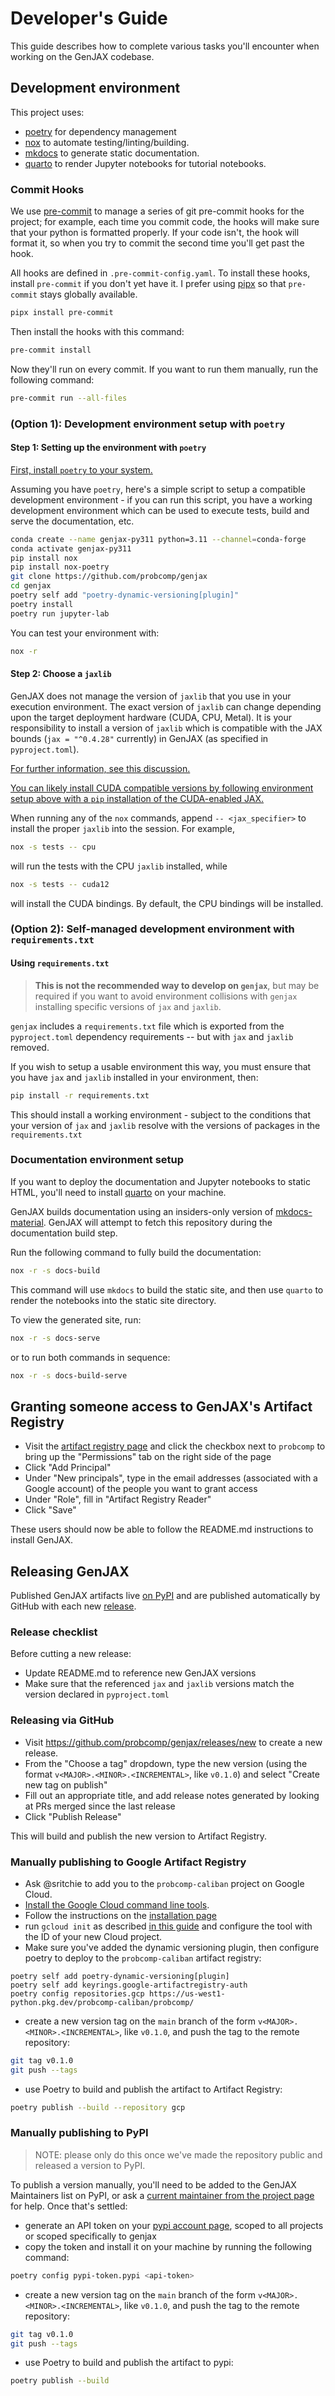 # Developer's Guide

This guide describes how to complete various tasks you'll encounter when working
on the GenJAX codebase.

## Development environment

This project uses:

- [poetry](https://python-poetry.org/) for dependency management
- [nox](https://nox.thea.codes/en/stable/) to automate testing/linting/building.
- [mkdocs](https://www.mkdocs.org/) to generate static documentation.
- [quarto](https://quarto.org/) to render Jupyter notebooks for tutorial notebooks.

### Commit Hooks

We use [pre-commit](https://pre-commit.com/) to manage a series of git
pre-commit hooks for the project; for example, each time you commit code, the
hooks will make sure that your python is formatted properly. If your code isn't,
the hook will format it, so when you try to commit the second time you'll get
past the hook.

All hooks are defined in `.pre-commit-config.yaml`. To install these hooks,
install `pre-commit` if you don't yet have it. I prefer using
[pipx](https://github.com/pipxproject/pipx) so that `pre-commit` stays globally
available.

```bash
pipx install pre-commit
```

Then install the hooks with this command:

```bash
pre-commit install
```

Now they'll run on every commit. If you want to run them manually, run the
following command:

```bash
pre-commit run --all-files
```

### (Option 1): Development environment setup with `poetry`

#### Step 1: Setting up the environment with `poetry`

[First, install `poetry` to your system.](https://python-poetry.org/docs/#installing-with-the-official-installer)

Assuming you have `poetry`, here's a simple script to setup a compatible
development environment - if you can run this script, you have a working
development environment which can be used to execute tests, build and serve the
documentation, etc.

```bash
conda create --name genjax-py311 python=3.11 --channel=conda-forge
conda activate genjax-py311
pip install nox
pip install nox-poetry
git clone https://github.com/probcomp/genjax
cd genjax
poetry self add "poetry-dynamic-versioning[plugin]"
poetry install
poetry run jupyter-lab
```

You can test your environment with:

```bash
nox -r
```

#### Step 2: Choose a `jaxlib`

GenJAX does not manage the version of `jaxlib` that you use in your execution
environment. The exact version of `jaxlib` can change depending upon the target
deployment hardware (CUDA, CPU, Metal). It is your responsibility to install a
version of `jaxlib` which is compatible with the JAX bounds (`jax = "^0.4.28"`
currently) in GenJAX (as specified in `pyproject.toml`).

[For further information, see this discussion.](https://github.com/google/jax/discussions/16380)

[You can likely install CUDA compatible versions by following environment setup above with a `pip` installation of the CUDA-enabled JAX.](https://github.com/google/jax#pip-installation-gpu-cuda-installed-via-pip-easier)

When running any of the `nox` commands, append `-- <jax_specifier>` to install
the proper `jaxlib` into the session. For example,

```sh
nox -s tests -- cpu
```

will run the tests with the CPU `jaxlib` installed, while

```sh
nox -s tests -- cuda12
```

will install the CUDA bindings. By default, the CPU bindings will be installed.

### (Option 2): Self-managed development environment with `requirements.txt`

#### Using `requirements.txt`

> **This is not the recommended way to develop on `genjax`**, but may be
> required if you want to avoid environment collisions with `genjax` installing
> specific versions of `jax` and `jaxlib`.

`genjax` includes a `requirements.txt` file which is exported from the
`pyproject.toml` dependency requirements -- but with `jax` and `jaxlib` removed.

If you wish to setup a usable environment this way, you must ensure that you
have `jax` and `jaxlib` installed in your environment, then:

```bash
pip install -r requirements.txt
```

This should install a working environment - subject to the conditions that your
version of `jax` and `jaxlib` resolve with the versions of packages in the
`requirements.txt`

### Documentation environment setup

If you want to deploy the documentation and Jupyter notebooks to static HTML,
you'll need to install [quarto](https://quarto.org/docs/get-started/) on your
machine.

GenJAX builds documentation using an insiders-only version of
[mkdocs-material](https://squidfunk.github.io/mkdocs-material/). GenJAX will
attempt to fetch this repository during the documentation build step.

Run the following command to fully build the documentation:

```bash
nox -r -s docs-build
```

This command will use `mkdocs` to build the static site, and then use `quarto`
to render the notebooks into the static site directory.

To view the generated site, run:

```bash
nox -r -s docs-serve
```

or to run both commands in sequence:

```bash
nox -r -s docs-build-serve
```

## Granting someone access to GenJAX's Artifact Registry

- Visit the [artifact registry
  page](https://console.cloud.google.com/artifacts?hl=en&project=probcomp-caliban)
  and click the checkbox next to `probcomp` to bring up the "Permissions" tab on
  the right side of the page
- Click "Add Principal"
- Under "New principals", type in the email addresses (associated with a Google
  account) of the people you want to grant access
- Under "Role", fill in "Artifact Registry Reader"
- Click "Save"

These users should now be able to follow the README.md instructions to install
GenJAX.

## Releasing GenJAX

Published GenJAX artifacts live [on PyPI](https://pypi.org/project/genjax/) and
are published automatically by GitHub with each new
[release](https://github.com/probcomp/genjax/releases).

### Release checklist

Before cutting a new release:

- Update README.md to reference new GenJAX versions
- Make sure that the referenced `jax` and `jaxlib` versions match the version
  declared in `pyproject.toml`

### Releasing via GitHub

- Visit https://github.com/probcomp/genjax/releases/new to create a new release.
- From the "Choose a tag" dropdown, type the new version (using the format
  `v<MAJOR>.<MINOR>.<INCREMENTAL>`, like `v0.1.0`) and select "Create new tag
  on publish"
- Fill out an appropriate title, and add release notes generated by looking at
  PRs merged since the last release
- Click "Publish Release"

This will build and publish the new version to Artifact Registry.

### Manually publishing to Google Artifact Registry

- Ask @sritchie to add you to the `probcomp-caliban` project on Google Cloud.
- [Install the Google Cloud command line
  tools](https://cloud.google.com/sdk/docs/install).
- Follow the instructions on the [installation
  page](https://cloud.google.com/sdk/docs/install)
- run `gcloud init` as described [in this
  guide](https://cloud.google.com/sdk/docs/initializing) and configure the tool
  with the ID of your new Cloud project.
- Make sure you've added the dynamic versioning plugin, then configure poetry to
  deploy to the `probcomp-caliban` artifact registry:

```shell
poetry self add poetry-dynamic-versioning[plugin]
poetry self add keyrings.google-artifactregistry-auth
poetry config repositories.gcp https://us-west1-python.pkg.dev/probcomp-caliban/probcomp/
```

- create a new version tag on the `main` branch of the form
  `v<MAJOR>.<MINOR>.<INCREMENTAL>`, like `v0.1.0`, and push the tag to the
  remote repository:

```sh
git tag v0.1.0
git push --tags
```

- use Poetry to build and publish the artifact to Artifact Registry:

```sh
poetry publish --build --repository gcp
```


### Manually publishing to PyPI

> NOTE: please only do this once we've made the repository public and released a
> version to PyPI.

To publish a version manually, you'll need to be added to the GenJAX Maintainers
list on PyPI, or ask a [current maintainer from the project
page]((https://pypi.org/project/genjax/)) for help. Once that's settled:

- generate an API token on your [pypi account
  page](https://pypi.org/manage/account/token/), scoped to all projects or
  scoped specifically to genjax
- copy the token and install it on your machine by running the following
  command:

```sh
poetry config pypi-token.pypi <api-token>
```

- create a new version tag on the `main` branch of the form
  `v<MAJOR>.<MINOR>.<INCREMENTAL>`, like `v0.1.0`, and push the tag to the
  remote repository:

```sh
git tag v0.1.0
git push --tags
```

- use Poetry to build and publish the artifact to pypi:

```sh
poetry publish --build
```
